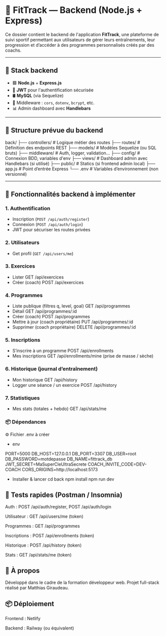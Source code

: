 # 🧠 FitTrack — Backend (Node.js + Express)

Ce dossier contient le backend de l'application **FitTrack**, une plateforme de suivi sportif permettant aux utilisateurs de gérer leurs entraînements, leur progression et d’accéder à des programmes personnalisés créés par des coachs.

---

## 🧱 Stack backend

-   🟩 **Node.js** + **Express.js**
-   🔐 **JWT** pour l'authentification sécurisée
-   🛢 **MySQL** (via Sequelize)
-   🧩 Middleware : `cors`, `dotenv`, `bcrypt`, etc.
-   📊 Admin dashboard avec **Handlebars**

---

## 📁 Structure prévue du backend

back/
├── controllers/ # Logique métier des routes
├── routes/ # Définition des endpoints REST
├── models/ # Modèles Sequelize (ou SQL bruts)
├── middleware/ # Auth, logger, validation...
├── config/ # Connexion BDD, variables d'env
├── views/ # Dashboard admin avec Handlebars (si utilisé)
├── public/ # Statics (si frontend admin local)
├── app.js # Point d’entrée Express
└── .env # Variables d’environnement (non versionné)

---

## 🔐 Fonctionnalités backend à implémenter

### 1. Authentification

-   Inscription (`POST /api/auth/register`)
-   Connexion (`POST /api/auth/login`)
-   JWT pour sécuriser les routes privées

### 2. Utilisateurs

-   Get profil (`GET /api/users/me`)

### 3. Exercices

-   Lister GET /api/exercices
-   Créer (coach) POST /api/exercices

### 4. Programmes

-   Liste publique (filtres q, level, goal) GET /api/programmes
-   Détail GET /api/programmes/:id
-   Créer (coach) POST /api/programmes
-   Mettre à jour (coach propriétaire) PUT /api/programmes/:id
-   Supprimer (coach propriétaire) DELETE /api/programmes/:id

### 5. Inscriptions

-   S’inscrire à un programme POST /api/enrollments
-   Mes inscriptions GET /api/enrollments/mine (prise de masse / sèche)

### 6. Historique (journal d’entraînement)

-   Mon historique GET /api/history
-   Logger une séance / un exercice POST /api/history

### 7. Statistiques

-   Mes stats (totales + hebdo) GET /api/stats/me

### 📦 Dépendances

⚙️ Fichier .env à créer

-   env

PORT=5000
DB_HOST=127.0.0.1
DB_PORT=3307
DB_USER=root
DB_PASSWORD=motdepasse
DB_NAME=fittrack_db
JWT_SECRET=MaSuperCleUltraSecrete
COACH_INVITE_CODE=DEV-COACH
CORS_ORIGINS=http://localhost:5173

-   Installer & lancer
    cd back
    npm install
    npm run dev

## 🧪 Tests rapides (Postman / Insomnia)

Auth : POST /api/auth/register, POST /api/auth/login

Utilisateur : GET /api/users/me (token)

Programmes : GET /api/programmes

Inscriptions : POST /api/enrollments (token)

Historique : POST /api/history (token)

Stats : GET /api/stats/me (token)

## 🧠 À propos

Développé dans le cadre de la formation développeur web.
Projet full-stack réalisé par Matthias Giraudeau.

## 📦 Déploiement

Frontend : Netlify

Backend : Railway (ou équivalent)
